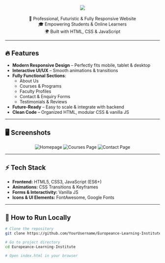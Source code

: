<!-- 🌐 Europeance Learning Institute | Ultimate Web Experience 🌐 -->

<h1 align="center">
  <img src="https://capsule-render.vercel.app/api?type=waving&height=220&color=0:000428,100:004e92&text=Europeance+Learning+Institute&fontAlign=50&fontAlignY=40&fontSize=40" />
</h1>

<p align="center">
  🚀 Professional, Futuristic & Fully Responsive Website <br>
  🎓 Empowering Students & Online Learners <br>
  🌍 Built with HTML, CSS & JavaScript
</p>

---

## 🔥 Features

- **Modern Responsive Design** – Perfectly fits mobile, tablet & desktop
- **Interactive UI/UX** – Smooth animations & transitions
- **Fully Functional Sections**:
  - About Us
  - Courses & Programs
  - Faculty Profiles
  - Contact & Enquiry Forms
  - Testimonials & Reviews
- **Future-Ready** – Easy to scale & integrate with backend
- **Clean Code** – Organized HTML, modular CSS & vanilla JS

---

## 🖥️ Screenshots

<p align="center">
  <img src="https://via.placeholder.com/800x400.png?text=Homepage" alt="Homepage" />
  <img src="https://via.placeholder.com/800x400.png?text=Courses+Page" alt="Courses Page" />
  <img src="https://via.placeholder.com/800x400.png?text=Contact+Page" alt="Contact Page" />
</p>

---

## ⚡ Tech Stack

- **Frontend:** HTML5, CSS3, JavaScript (ES6+)
- **Animations:** CSS Transitions & Keyframes
- **Forms & Interactivity:** Vanilla JS
- **Icons & UI Elements:** FontAwesome, Google Fonts

---

## 🚀 How to Run Locally

```bash
# Clone the repository
git clone https://github.com/YourUsername/Europeance-Learning-Institute.git

# Go to project directory
cd Europeance-Learning-Institute

# Open index.html in your browser
